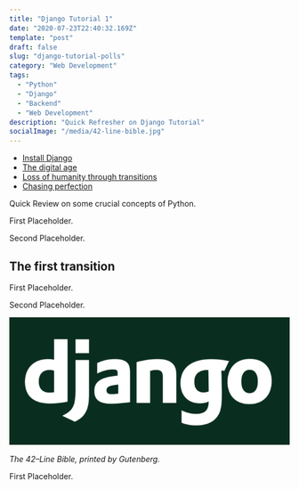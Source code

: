 ```yaml
---
title: "Django Tutorial 1"
date: "2020-07-23T22:40:32.169Z"
template: "post"
draft: false
slug: "django-tutorial-polls"
category: "Web Development"
tags:
  - "Python"
  - "Django"
  - "Backend"
  - "Web Development"
description: "Quick Refresher on Django Tutorial"
socialImage: "/media/42-line-bible.jpg"
---
```


- [Install Django](#)
- [The digital age](#the-digital-age)
- [Loss of humanity through transitions](#loss-of-humanity-through-transitions)
- [Chasing perfection](#chasing-perfection)

Quick Review on some crucial concepts of Python.

First Placeholder.

Second Placeholder.

## The first transition

First Placeholder.

Second Placeholder.

![42-line-bible.jpg](/media/42-line-bible.jpg)

*The 42–Line Bible, printed by Gutenberg.*

First Placeholder.
